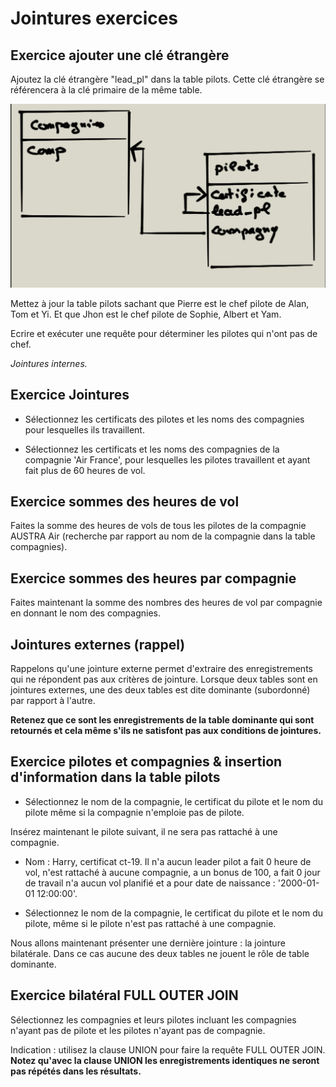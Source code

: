 # Jointures exercices

## Exercice ajouter une clé étrangère

Ajoutez la clé étrangère "lead_pl" dans la table pilots. Cette clé étrangère se référencera à la clé primaire de la même table.

![relation lead_pilot](images/lead_pilot.png)

Mettez à jour la table pilots sachant que Pierre est le chef pilote de Alan, Tom et Yi. Et que Jhon est le chef pilote de Sophie, Albert et Yam.

Ecrire et exécuter une requête pour déterminer les pilotes qui n'ont pas de chef.

*Jointures internes.*

## Exercice Jointures

- Sélectionnez les certificats des pilotes et les noms des compagnies pour lesquelles ils travaillent.

- Sélectionnez les certificats et les noms des compagnies de la compagnie 'Air France', pour lesquelles les pilotes travaillent et ayant fait plus de 60 heures de vol.

## Exercice sommes des heures de vol

Faites la somme des heures de vols de tous les pilotes de la compagnie AUSTRA Air (recherche par rapport au nom de la compagnie dans la table compagnies).

## Exercice sommes des heures par compagnie

Faites maintenant la somme des nombres des heures de vol par compagnie en donnant le nom des compagnies.

## Jointures externes (rappel)

Rappelons qu'une jointure externe permet d'extraire des enregistrements qui ne répondent pas aux critères de jointure. Lorsque deux tables sont en jointures externes, une des deux tables est dite dominante (subordonné) par rapport à l'autre.

**Retenez que ce sont les enregistrements de la table dominante qui sont retournés et cela même s'ils ne satisfont pas aux conditions de jointures.**

## Exercice pilotes et compagnies & insertion d'information dans la table pilots

- Sélectionnez le nom de la compagnie, le certificat du pilote et le nom du pilote même si la compagnie n'emploie pas de pilote.

Insérez maintenant le pilote suivant, il ne sera pas rattaché à une compagnie.

- Nom : Harry, certificat ct-19. Il n'a aucun leader pilot a fait 0 heure de vol, n'est rattaché à aucune compagnie, a un bonus de 100, a fait 0 jour de travail n'a aucun vol planifié et a pour date de naissance : '2000-01-01 12:00:00'.

- Sélectionnez le nom de la compagnie, le certificat du pilote et le nom du pilote, même si le pilote n'est pas rattaché à une compagnie.

Nous allons maintenant présenter une dernière jointure : la jointure bilatérale. Dans ce cas aucune des deux tables ne jouent le rôle de table dominante.

## Exercice bilatéral FULL OUTER JOIN

Sélectionnez les compagnies et leurs pilotes incluant les compagnies n'ayant pas de pilote et les pilotes n'ayant pas de compagnie.

Indication : utilisez la clause UNION pour faire la requête FULL OUTER JOIN. **Notez qu'avec la clause UNION les enregistrements identiques ne seront pas répétés dans les résultats.**
